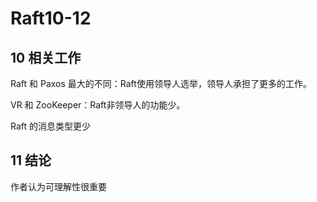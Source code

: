 # Raft10-12

## 10 相关工作

Raft 和 Paxos 最大的不同：Raft使用领导人选举，领导人承担了更多的工作。

VR 和 ZooKeeper：Raft非领导人的功能少。

Raft 的消息类型更少

## 11 结论

作者认为可理解性很重要